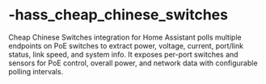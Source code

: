 # -hass_cheap_chinese_switches
Cheap Chinese Switches integration for Home Assistant polls multiple endpoints on PoE switches to extract power, voltage, current, port/link status, link speed, and system info. It exposes per-port switches and sensors for PoE control, overall power, and network data with configurable polling intervals.
